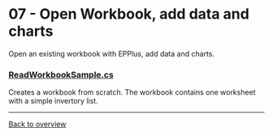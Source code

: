﻿# 07 - Open Workbook, add data and charts
Open an existing workbook with EPPlus, add data and charts.

### [ReadWorkbookSample.cs](ReadWorkbookSample.cs)
Creates a workbook from scratch. The workbook contains one worksheet with a simple invertory list.

---
[Back to overview](/SampleApp.Core/Readme.md)
